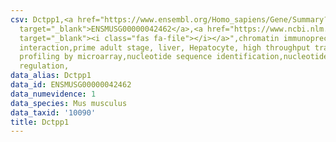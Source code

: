 ```yaml
---
csv: Dctpp1,<a href="https://www.ensembl.org/Homo_sapiens/Gene/Summary?db=core;g=ENSMUSG00000042462"
  target="_blank">ENSMUSG00000042462</a>,<a href="https://www.ncbi.nlm.nih.gov/pubmed/23834426"
  target="_blank"><i class="fas fa-file"></i></a>",chromatin immunoprecipitation assay,direct
  interaction,prime adult stage, liver, Hepatocyte, high throughput transcription
  profiling by microarray,nucleotide sequence identification,nucleotide sequence identification,transcriptional
  regulation,
data_alias: Dctpp1
data_id: ENSMUSG00000042462
data_numevidence: 1
data_species: Mus musculus
data_taxid: '10090'
title: Dctpp1
---
```

